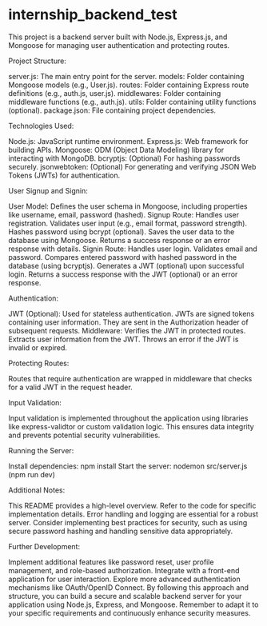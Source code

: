 # internship_backend_test

This project is a backend server built with Node.js, Express.js, and Mongoose for managing user authentication and protecting routes.

Project Structure:

server.js: The main entry point for the server.
models: Folder containing Mongoose models (e.g., User.js).
routes: Folder containing Express route definitions (e.g., auth.js, user.js).
middlewares: Folder containing middleware functions (e.g., auth.js).
utils: Folder containing utility functions (optional).
package.json: File containing project dependencies.

Technologies Used:

Node.js: JavaScript runtime environment.
Express.js: Web framework for building APIs.
Mongoose: ODM (Object Data Modeling) library for interacting with MongoDB.
bcryptjs: (Optional) For hashing passwords securely.
jsonwebtoken: (Optional) For generating and verifying JSON Web Tokens (JWTs) for authentication.

User Signup and Signin:

User Model: Defines the user schema in Mongoose, including properties like username, email, password (hashed).
Signup Route: Handles user registration.
Validates user input (e.g., email format, password strength).
Hashes password using bcrypt (optional).
Saves the user data to the database using Mongoose.
Returns a success response or an error response with details.
Signin Route: Handles user login.
Validates email and password.
Compares entered password with hashed password in the database (using bcryptjs).
Generates a JWT (optional) upon successful login.
Returns a success response with the JWT (optional) or an error response.

Authentication:

JWT (Optional): Used for stateless authentication.
JWTs are signed tokens containing user information.
They are sent in the Authorization header of subsequent requests.
Middleware: Verifies the JWT in protected routes.
Extracts user information from the JWT.
Throws an error if the JWT is invalid or expired.

Protecting Routes:

Routes that require authentication are wrapped in middleware that checks for a valid JWT in the request header.

Input Validation:

Input validation is implemented throughout the application using libraries like express-validtor or custom validation logic.
This ensures data integrity and prevents potential security vulnerabilities.

Running the Server:

Install dependencies: npm install
Start the server: nodemon src/server.js (npm run dev)

Additional Notes:

This README provides a high-level overview. Refer to the code for specific implementation details.
Error handling and logging are essential for a robust server.
Consider implementing best practices for security, such as using secure password hashing and handling sensitive data appropriately.

Further Development:

Implement additional features like password reset, user profile management, and role-based authorization.
Integrate with a front-end application for user interaction.
Explore more advanced authentication mechanisms like OAuth/OpenID Connect.
By following this approach and structure, you can build a secure and scalable backend server for your application using Node.js, Express, and Mongoose. Remember to adapt it to your specific requirements and continuously enhance security measures.
